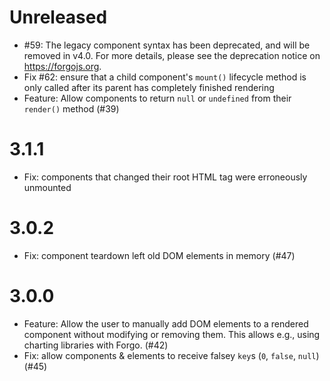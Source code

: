 # Unreleased
- #59: The legacy component syntax has been deprecated, and will be removed in v4.0.
For more details, please see the deprecation notice on https://forgojs.org.
- Fix #62: ensure that a child component's `mount()` lifecycle method is only
  called after its parent has completely finished rendering
- Feature: Allow components to return `null` or `undefined` from their
  `render()` method (#39)

# 3.1.1
- Fix: components that changed their root HTML tag were erroneously unmounted

# 3.0.2
- Fix: component teardown left old DOM elements in memory (#47)

# 3.0.0

- Feature: Allow the user to manually add DOM elements to a rendered component without modifying or removing them. This allows e.g., using charting libraries with Forgo. (#42)
- Fix: allow components & elements to receive falsey `key`s (`0`, `false`, `null`) (#45)

